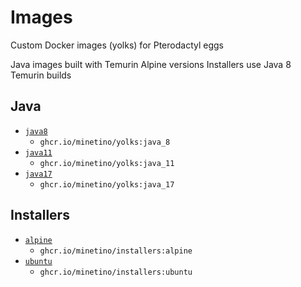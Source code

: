# Images

Custom Docker images (yolks) for Pterodactyl eggs

Java images built with Temurin Alpine versions
Installers use Java 8 Temurin builds

## Java

- [`java8`](https://github.com/minetino/images/tree/main/java/8)
  - `ghcr.io/minetino/yolks:java_8`
- [`java11`](https://github.com/minetino/images/tree/main/java/11)
  - `ghcr.io/minetino/yolks:java_11`
- [`java17`](https://github.com/minetino/images/tree/main/java/17)
  - `ghcr.io/minetino/yolks:java_17`

## Installers

- [`alpine`](https://github.com/minetino/images/tree/main/oses/alpine)
  - `ghcr.io/minetino/installers:alpine`
- [`ubuntu`](https://github.com/minetino/images/tree/main/oses/ubuntu)
  - `ghcr.io/minetino/installers:ubuntu`
